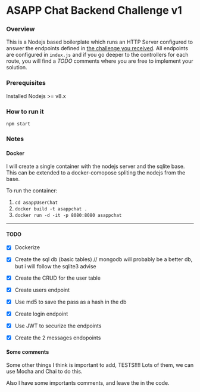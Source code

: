 # ASAPP Chat Backend Challenge v1
### Overview
This is a Nodejs based boilerplate which runs an HTTP Server configured to answer the endpoints defined in 
[the challenge you received](https://backend-challenge.asapp.engineering/).
All endpoints are configured in `index.js` and if you go deeper to the controllers
for each route, you will find a *TODO* comments where you are free to implement your solution.

### Prerequisites

Installed Nodejs >= v8.x

### How to run it

```
npm start
```

### Notes

#### Docker

I will create a single container with the nodejs server and the sqlite base. This can be extended to a docker-comopose spliting the nodejs from the base.

To run the container:
1. `cd asappUserChat`
2. `docker build -t asappchat .`
3. `docker run -d -it -p 8080:8080 asappchat`


---

#### TODO

- [x] Dockerize
- [x] Create the sql db (basic tables) // mongodb will probably be a better db, but i will follow the sqlite3 advise
- [x] Create the CRUD for the user table
- [x] Create users endpoint
- [x] Use md5 to save the pass as a hash in the db
- [x] Create login endpoint
- [x] Use JWT to securize the endpoints
- [x] Create the 2 messages endopoints


#### Some comments 

Some other things I think is important to add, TESTS!!!! Lots of them, we can use Mocha and Chai to do this. 

Also I have some importants comments, and leave the in the code. 

